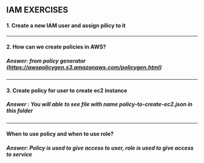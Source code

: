 ## IAM EXERCISES

#### 1. Create a new IAM user and assign pilicy to it

-------------------------------------------------------------------------------------------------------

#### 2. How can we create policies in AWS?

##### Answer: from policy generator (https://awspolicygen.s3.amazonaws.com/policygen.html)

-------------------------------------------------------------------------------------------------------


#### 3. Create policy for user to create ec2 instance

##### Answer : You will able to see file with name policy-to-create-ec2.json in this folder


-------------------------------------------------------------------------------------------------------

#### When to use policy and when to use role? 

##### Answer: Policy is used to give access to user, role is used to give access to service